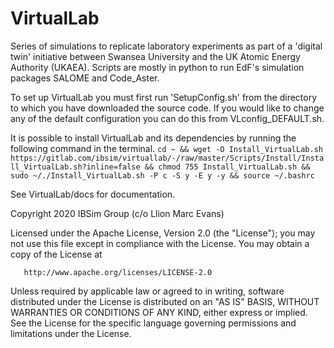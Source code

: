 # VirtualLab

Series of simulations to replicate laboratory experiments as part of a 'digital twin' initiative between Swansea University and the UK Atomic Energy Authority (UKAEA). Scripts are mostly in python to run EdF's simulation packages SALOME and Code_Aster.

To set up VirtualLab you must first run 'SetupConfig.sh' from the directory to which you have downloaded the source code. If you would like to change any of the default configuration you can do this from VLconfig_DEFAULT.sh.

It is possible to install VirtualLab and its dependencies by running the following command in the terminal.
`cd ~ && wget -O Install_VirtualLab.sh https://gitlab.com/ibsim/virtuallab/-/raw/master/Scripts/Install/Install_VirtualLab.sh?inline=false && chmod 755 Install_VirtualLab.sh && sudo ~/./Install_VirtualLab.sh -P c -S y -E y -y && source ~/.bashrc`

See VirtualLab/docs for documentation.

   Copyright 2020 IBSim Group (c/o Llion Marc Evans)

   Licensed under the Apache License, Version 2.0 (the "License");
   you may not use this file except in compliance with the License.
   You may obtain a copy of the License at

       http://www.apache.org/licenses/LICENSE-2.0

   Unless required by applicable law or agreed to in writing, software
   distributed under the License is distributed on an "AS IS" BASIS,
   WITHOUT WARRANTIES OR CONDITIONS OF ANY KIND, either express or implied.
   See the License for the specific language governing permissions and
   limitations under the License.
